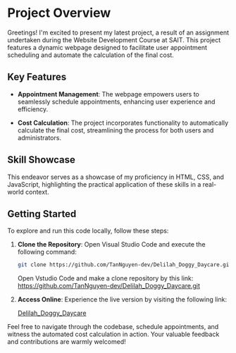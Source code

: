 # Project Overview

Greetings! I'm excited to present my latest project, a result of an assignment undertaken during the Website Development Course at SAIT. This project features a dynamic webpage designed to facilitate user appointment scheduling and automate the calculation of the final cost.

## Key Features

- **Appointment Management**: The webpage empowers users to seamlessly schedule appointments, enhancing user experience and efficiency.

- **Cost Calculation**: The project incorporates functionality to automatically calculate the final cost, streamlining the process for both users and administrators.

## Skill Showcase

This endeavor serves as a showcase of my proficiency in HTML, CSS, and JavaScript, highlighting the practical application of these skills in a real-world context.

## Getting Started

To explore and run this code locally, follow these steps:

1. **Clone the Repository**: Open Visual Studio Code and execute the following command:

    ```bash
    git clone https://github.com/TanNguyen-dev/Delilah_Doggy_Daycare.git
    ```
    Open Vstudio Code and make a clone repository by this link: https://github.com/TanNguyen-dev/Delilah_Doggy_Daycare.git
2. **Access Online**: Experience the live version by visiting the following link:

    [Delilah_Doggy_Daycare](https://tannguyen-dev.github.io/Delilah_Doggy_Daycare/)

Feel free to navigate through the codebase, schedule appointments, and witness the automated cost calculation in action. Your valuable feedback and contributions are warmly welcomed!
